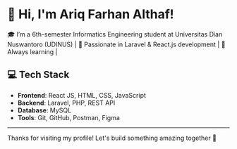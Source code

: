 # 👋 Hi, I'm Ariq Farhan Althaf!

🎓 I’m a 6th-semester Informatics Engineering student at Universitas Dian Nuswantoro (UDINUS) | 
🔧 Passionate in Laravel & React.js development | 
🌱 Always learning |

## 💻 Tech Stack
- **Frontend**: React JS, HTML, CSS, JavaScript
- **Backend**: Laravel, PHP, REST API
- **Database**: MySQL
- **Tools**: Git, GitHub, Postman, Figma
  
---

Thanks for visiting my profile! Let's build something amazing together 🚀
